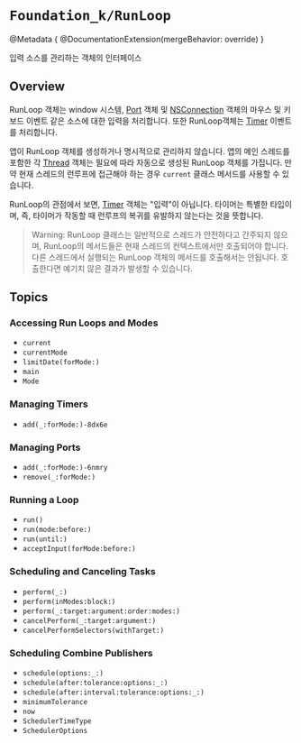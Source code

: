# ``Foundation_k/RunLoop``

@Metadata {
    @DocumentationExtension(mergeBehavior: override)
}

입력 소스를 관리하는 객체의 인터페이스

## Overview

RunLoop 객체는 window 시스템, [Port](https://developer.apple.com/documentation/foundation/port) 객체 및 [NSConnection]() 객체의 마우스 및 키보드 이벤트 같은 소스에 대한 입력을 처리합니다. 또한 RunLoop객체는 [Timer](https://developer.apple.com/documentation/foundation/timer) 이벤트를 처리합니다.

앱이 RunLoop 객체를 생성하거나 명시적으로 관리하지 않습니다. 앱의 메인 스레드를 포함한 각 [Thread](https://developer.apple.com/documentation/foundation/thread) 객체는 필요에 따라 자동으로 생성된 RunLoop 객체를 가집니다. 만약 현재 스레드의 런루프에 접근해야 하는 경우 ``current`` 클래스 메서드를 사용할 수 있습니다.

RunLoop의 관점에서 보면, [Timer](https://developer.apple.com/documentation/foundation/timer) 객체는 "입력"이 아닙니다. 타이머는 특별한 타입이며, 즉, 타이머가 작동할 때 런루프의 복귀를 유발하지 않는다는 것을 뜻합니다.

> Warning: RunLoop 클래스는 일반적으로 스레드가 안전하다고 간주되지 않으며, RunLoop의 메서드들은 현재 스레드의 컨텍스트에서만 호출되어야 합니다. 다른 스레드에서 실행되는 RunLoop 객체의 메서드를 호출해서는 안됩니다. 호출한다면 예기치 않은 결과가 발생할 수 있습니다.

## Topics

### Accessing Run Loops and Modes

- ``current``
- ``currentMode``
- ``limitDate(forMode:)``
- ``main``
- ``Mode``

### Managing Timers

- ``add(_:forMode:)-8dx6e``

### Managing Ports

- ``add(_:forMode:)-6nmry``
- ``remove(_:forMode:)``

### Running a Loop

- ``run()``
- ``run(mode:before:)``
- ``run(until:)``
- ``acceptInput(forMode:before:)``

### Scheduling and Canceling Tasks

- ``perform(_:)``
- ``perform(inModes:block:)``
- ``perform(_:target:argument:order:modes:)``
- ``cancelPerform(_:target:argument:)``
- ``cancelPerformSelectors(withTarget:)``

### Scheduling Combine Publishers

- ``schedule(options:_:)``
- ``schedule(after:tolerance:options:_:)``
- ``schedule(after:interval:tolerance:options:_:)``
- ``minimumTolerance``
- ``now``
- ``SchedulerTimeType``
- ``SchedulerOptions``
